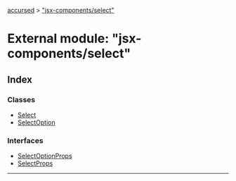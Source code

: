 [accursed](../README.md) > ["jsx-components/select"](../modules/_jsx_components_select_.md)

# External module: "jsx-components/select"

## Index

### Classes

* [Select](../classes/_jsx_components_select_.select.md)
* [SelectOption](../classes/_jsx_components_select_.selectoption.md)

### Interfaces

* [SelectOptionProps](../interfaces/_jsx_components_select_.selectoptionprops.md)
* [SelectProps](../interfaces/_jsx_components_select_.selectprops.md)

---

